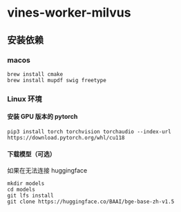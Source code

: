 # vines-worker-milvus

## 安装依赖

### macos

```text
brew install cmake
brew install mupdf swig freetype
```

### Linux 环境

#### 安装 GPU 版本的 pytorch

```
pip3 install torch torchvision torchaudio --index-url https://download.pytorch.org/whl/cu118
```

#### 下载模型（可选）

如果在无法连接 huggingface

```
mkdir models
cd models
git lfs install
git clone https://huggingface.co/BAAI/bge-base-zh-v1.5
```